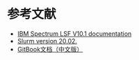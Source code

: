 # 参考文献

- [IBM Spectrum LSF V10.1 documentation](https://www.ibm.com/support/knowledgecenter/SSWRJV_10.1.0/lsf_welcome/lsf_welcome.html)
- [Slurm version 20.02.](https://slurm.schedmd.com/documentation.html)
- [GitBook文档（中文版）](https://chrisniael.gitbooks.io/gitbook-documentation/content/index.html)

